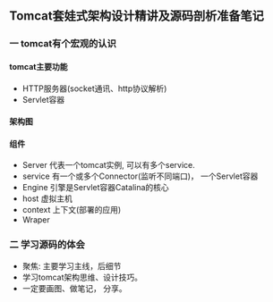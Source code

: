 ## Tomcat套娃式架构设计精讲及源码剖析准备笔记

### 一 tomcat有个宏观的认识
#### tomcat主要功能
* HTTP服务器(socket通讯、http协议解析)
* Servlet容器  

#### 架构图

#### 组件
 * Server 代表一个tomcat实例, 可以有多个service.
 * service 有一个或多个Connector(监听不同端口)， 一个Servlet容器
 * Engine 引擎是Servlet容器Catalina的核心
 * host  虚拟主机
 * context 上下文(部署的应用)
 * Wraper 

### 二 学习源码的体会
* 聚焦: 主要学习主线，后细节
* 学习tomcat架构思维、设计技巧。
* 一定要画图、做笔记， 分享。
